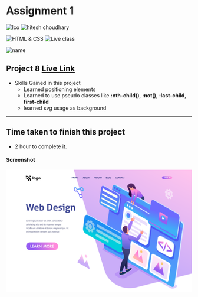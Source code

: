 # Assignment 1

![lco](https://img.shields.io/badge/iNeuron-LCO-green)
![hitesh choudhary](https://img.shields.io/badge/Hitesh--Choudhary-Full--stack--JS--bootcamp-red)

![HTML & CSS](https://img.shields.io/badge/HTML-CSS-orange)
![Live class](https://img.shields.io/badge/LIVE--CLASS-PROJECT--8-lightgrey)

![name](https://img.shields.io/badge/Satya--Narayan--Patra-Software--Developer-green)

## Project 8 [Live Link](https://design-landing-page-09.netlify.app/)

-   Skills Gained in this project
    -   Learned positioning elements
    -   Learned to use pseudo classes like **:nth-child()**, **:not()**, **:last-child**, **first-child**
    -   learned svg usage as background

---

## Time taken to finish this project

-   2 hour to complete it.

#### Screenshot

![Desktop](./8.png)